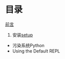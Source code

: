 # 目录

[前言][content]
1. 安装[setup]
- 污染系统Python
- Using the Default REPL





[content]:./前言.md
[setup]:./安装.md